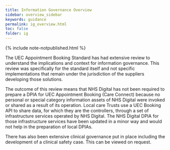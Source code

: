 ```yaml
---
title: Information Governance Overview
sidebar: overview_sidebar
keywords: guidance
permalink: ig_overview.html
toc: false
folder: ig
---
```


{% include note-notpublished.html %}

The UEC Appointment Booking Standard has had extensive review to understand the implications and context for information governance. This review was specifically for the standard itself and not specific implementations that remain under the jurisdiction of the suppliers developing those solutions. 

The outcome of this review means that NHS Digital has not been required to prepare a DPIA for UEC Appointment Booking (Care Connect) because no personal or special category information assets of NHS Digital were invoked or shared as a result of its operation. Local care Trusts use a UEC Booking API to share data, for which they are the controllers, through a set of infrastructure services operated by NHS Digital. The NHS Digital DPIA for those infrastructure services have been updated in a minor way and would not help in the preparation of local DPIAs.

There has also been extensive clinical governance put in place including the development of a clinical safety case. This can be viewed on request.
